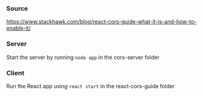 ### Source

https://www.stackhawk.com/blog/react-cors-guide-what-it-is-and-how-to-enable-it/

### Server

Start the server by running `node app` in the cors-server folder

### Client

Run the React app using `react start` in the react-cors-guide folder
